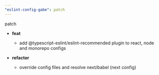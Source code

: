 ```yaml
---
"eslint-config-gabe": patch
---
```


patch

- **feat**

  - add @typescript-eslint/eslint-recommended plugin to react, node and monorepo configs

- **refactor**
  - override config files and resolve next/babel (next config)
